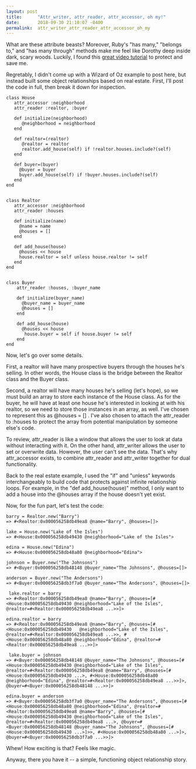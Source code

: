 ```yaml
---
layout: post
title:      "Attr_writer, attr_reader, attr_accessor, oh my!"
date:       2018-09-30 21:10:07 -0400
permalink:  attr_writer_attr_reader_attr_accessor_oh_my
---
```



What are these attribute beasts? Moreover, Ruby's "has many," "belongs to," and "has many through" methods make me feel like Dorothy deep inside dark, scary woods. Luckily, I found this [great video tutorial](https://instruction.learn.co/student/video_lectures#/340) to protect and save me. 

Regretably, I didn't come up with a Wizard of Oz example to post here, but instead built some object relationships based on real estate. First, I'll post the code in full, then break it down for inspection.


    class House
       attr_accessor :neighborhood
       attr_reader :realtor, :buyer

       def initialize(neighborhood)
          @neighborhood = neighborhood
       end

       def realtor=(realtor)
          @realtor = realtor
          realtor.add_house(self) if !realtor.houses.include?(self)
       end

       def buyer=(buyer)
         @buyer = buyer 
         buyer.add_house(self) if !buyer.houses.include?(self)
       end
    end


    class Realtor 
       attr_accessor :neighborhood
       attr_reader :houses

       def initialize(name) 
         @name = name 
         @houses = []
       end

       def add_house(house)
         @houses << house
         house.realtor = self unless house.realtor != self
       end
    end


    class Buyer 
        attr_reader :houses, :buyer_name 

        def initialize(buyer_name)
          @buyer_name = buyer_name 
          @houses = []
        end 

        def add_house(house)
          @houses << house 
           house.buyer = self if house.buyer != self
        end
    end 


Now, let's go over some details. 

First, a realtor will have many prospective buyers through the houses he's selling. In other words, the House class is the bridge between the Realtor class and the Buyer class.

Second, a realtor will have many houses he's selling (let's hope), so we must build an array to store each instance of the House class. As for the buyer, he will have at least one house he's interested in looking at with his realtor, so we need to store those instances in an array, as well. I've chosen to represent this as @houses = [] .  I've also chosen to attach the attr_reader to :houses to protect the array from potential manipulation by someone else's code. 

To review, attr_reader is like a window that allows the user to look at data without interacting with it. On the other hand, attr_writer allows the user to set or overwrite data. However, the user can't see the data. That's why attr_accessor exists, to combine attr_reader and attr_writer together for dual functionality.

Back to the real estate example, I used the "if" and "unless" keywords interchangeably to build code that protects against infinite relationship loops. For example, in the "def add_house(house)" method, I only want to add a house into the @houses array if the house doesn't yet exist. 

Now, for the fun part, let's test the code: 

    barry = Realtor.new("Barry")
    => #<Realtor:0x000056258db49ea8 @name="Barry", @houses=[]>
  
    lake = House.new("Lake of the Isles")
    => #<House:0x000056258db49430 @neighborhood="Lake of the Isles">
  
    edina = House.new("Edina")
    => #<House:0x000056258db48a80 @neighborhood="Edina">
		
    johnson = Buyer.new("The Johnsons")
    => #<Buyer:0x000056258db48148 @buyer_name="The Johnsons", @houses=[]>
		
    anderson = Buyer.new("The Andersons")
    => #<Buyer:0x000056258db3f7a0 @buyer_name="The Andersons", @houses=[]>
   
	 lake.realtor = barry
    => #<Realtor:0x000056258db49ea8 @name="Barry", @houses=[#<House:0x000056258db49430 @neighborhood="Lake of the Isles", @realtor=#<Realtor:0x000056258db49ea8 ...>>]>
		
    edina.realtor = barry
    => #<Realtor:0x000056258db49ea8 @name="Barry", @houses=[#<House:0x000056258db49430   @neighborhood="Lake of the Isles", @realtor=#<Realtor:0x000056258db49ea8 ...>>, #<House:0x000056258db48a80 @neighborhood="Edina", @realtor=#<Realtor:0x000056258db49ea8 ...>>]>
   
	 lake.buyer = johnson
    => #<Buyer:0x000056258db48148 @buyer_name="The Johnsons", @houses=[#<House:0x000056258db49430 @neighborhood="Lake of the Isles", @realtor=#<Realtor:0x000056258db49ea8 @name="Barry", @houses=[#<House:0x000056258db49430 ...>, #<House:0x000056258db48a80 @neighborhood="Edina", @realtor=#<Realtor:0x000056258db49ea8 ...>>]>, @buyer=#<Buyer:0x000056258db48148 ...>>]>
		
    edina.buyer = anderson
    => #<Buyer:0x000056258db3f7a0 @buyer_name="The Andersons", @houses=[#<House:0x000056258db48a80 @neighborhood="Edina", @realtor=#<Realtor:0x000056258db49ea8 @name="Barry", @houses=[#<House:0x000056258db49430 @neighborhood="Lake of the Isles", @realtor=#<Realtor:0x000056258db49ea8 ...>, @buyer=#<Buyer:0x000056258db48148 @buyer_name="The Johnsons", @houses=[#<House:0x000056258db49430 ...>]>>, #<House:0x000056258db48a80 ...>]>, @buyer=#<Buyer:0x000056258db3f7a0 ...>>]>
		
		
Whew! How exciting is that? Feels like magic.

Anyway, there you have it -- a simple, functioning object relationship story. 


